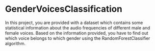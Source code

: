 # GenderVoicesClassification
In this project, you are provided with a dataset which contains some statistical information about the audio frequencies of different male and female voices. Based on the information provided, you have to find out which voice belongs to which gender using the RandomForestClassifier algorithm.
